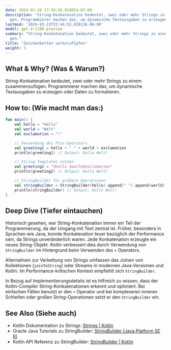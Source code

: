 ```yaml
---
date: 2024-01-20 17:34:58.019054-07:00
description: "String-Konkatenation bedeutet, zwei oder mehr Strings zu einem zusammenzuf\xFC\
  gen. Programmierer machen das, um dynamische Textausgaben zu erzeugen oder\u2026"
lastmod: '2024-03-13T22:44:53.839116-06:00'
model: gpt-4-1106-preview
summary: "String-Konkatenation bedeutet, zwei oder mehr Strings zu einem zusammenzuf\xFC\
  gen."
title: "Zeichenketten verkn\xFCpfen"
weight: 3
---
```


## What & Why? (Was & Warum?)
String-Konkatenation bedeutet, zwei oder mehr Strings zu einem zusammenzufügen. Programmierer machen das, um dynamische Textausgaben zu erzeugen oder Daten zu formatieren.

## How to: (Wie macht man das:)
```kotlin
fun main() {
    val hello = "Hallo"
    val world = "Welt"
    val exclamation = "!"

    // Verwendung des Plus-Operators
    val greeting1 = hello + " " + world + exclamation
    println(greeting1) // Output: Hallo Welt!

    // String Templates nutzen
    val greeting2 = "$hello $world$exclamation"
    println(greeting2) // Output: Hallo Welt!

    // StringBuilder für größere Operationen
    val stringBuilder = StringBuilder(hello).append(" ").append(world).append(exclamation)
    println(stringBuilder) // Output: Hallo Welt!
}
```

## Deep Dive (Tiefer eintauchen)
Historisch gesehen, war String-Konkatenation immer ein Teil der Programmierung, da der Umgang mit Text zentral ist. Früher, besonders in Sprachen wie Java, konnte Konkatenation teuer bezüglich der Performance sein, da Strings unveränderlich waren. Jede Konkatenation erzeugte ein neues String-Objekt. Kotlin verbessert dies durch Verwendung von `StringBuilder` im Hintergrund beim Verwenden des `+` Operators.

Alternativen zur Verkettung von Strings umfassen das Joinen von Kollektionen (`joinToString`) oder Streams in modernen Java-Versionen und Kotlin. Im Performance-kritischen Kontext empfiehlt sich `StringBuilder`.

In Bezug auf Implementierungsdetails ist es hilfreich zu wissen, dass der Kotlin-Compiler String-Konkatenationen erkennt und optimiert. Bei einfachen Fällen benutzt er den `+` Operator und bei komplexeren inneren Schleifen oder großen String-Operationen setzt er den `StringBuilder` ein.

## See Also (Siehe auch)
- Kotlin Dokumentation zu Strings: [Strings | Kotlin](https://kotlinlang.org/docs/strings.html)
- Oracle Java Tutorials zu StringBuilder: [StringBuilder (Java Platform SE 8)](https://docs.oracle.com/javase/8/docs/api/java/lang/StringBuilder.html) 
- Kotlin API Referenz zu StringBuilder: [StringBuilder | Kotlin](https://kotlinlang.org/api/latest/jvm/stdlib/kotlin.text/-string-builder/)
